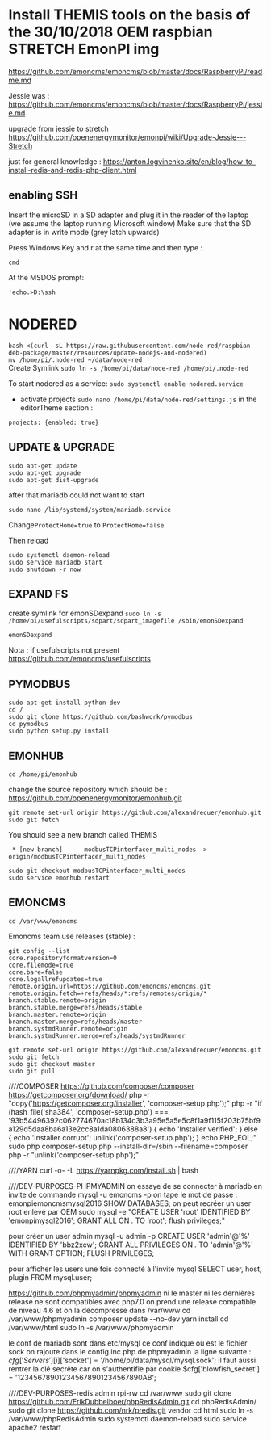 # Install THEMIS tools on the basis of the 30/10/2018 OEM raspbian STRETCH EmonPI img

https://github.com/emoncms/emoncms/blob/master/docs/RaspberryPi/readme.md

Jessie was : https://github.com/emoncms/emoncms/blob/master/docs/RaspberryPi/jessie.md

upgrade from jessie to stretch https://github.com/openenergymonitor/emonpi/wiki/Upgrade-Jessie---Stretch

just for general knowledge : https://anton.logvinenko.site/en/blog/how-to-install-redis-and-redis-php-client.html

## enabling SSH
Insert the microSD in a SD adapter and plug it in the reader of the laptop (we assume the laptop running Microsoft window)
Make sure that the SD adapter is in write mode (grey latch upwards)

Press Windows Key and r at the same time and then type :
```
cmd
```
At the MSDOS prompt:
```
'echo.>D:\ssh
```

# NODERED
``
bash <(curl -sL https://raw.githubusercontent.com/node-red/raspbian-deb-package/master/resources/update-nodejs-and-nodered)
``
<br>
``
mv /home/pi/.node-red ~/data/node-red
``
<br>Create Symlink
``
sudo ln -s /home/pi/data/node-red /home/pi/.node-red
``

To start nodered as a service:
``sudo systemctl enable nodered.service``


- activate projects ``sudo nano /home/pi/data/node-red/settings.js`` in the editorTheme section :
```
projects: {enabled: true}
```



## UPDATE & UPGRADE
```
sudo apt-get update
sudo apt-get upgrade
sudo apt-get dist-upgrade
```
after that mariadb could not want to start
```
sudo nano /lib/systemd/system/mariadb.service
```
Change``ProtectHome=true`` to ``ProtectHome=false``

Then reload
```
sudo systemctl daemon-reload
sudo service mariadb start
sudo shutdown -r now
```

## EXPAND FS
create symlink for emonSDexpand
``sudo ln -s /home/pi/usefulscripts/sdpart/sdpart_imagefile /sbin/emonSDexpand``
```
emonSDexpand
```
Nota : if usefulscripts not present 
https://github.com/emoncms/usefulscripts

## PYMODBUS
```
sudo apt-get install python-dev
cd /
sudo git clone https://github.com/bashwork/pymodbus
cd pymodbus
sudo python setup.py install
```
## EMONHUB
```
cd /home/pi/emonhub
```
change the source repository which should be : https://github.com/openenergymonitor/emonhub.git
```
git remote set-url origin https://github.com/alexandrecuer/emonhub.git
sudo git fetch
```
You should see a new branch called THEMIS
```
 * [new branch]      modbusTCPinterfacer_multi_nodes -> origin/modbusTCPinterfacer_multi_nodes
```
```
sudo git checkout modbusTCPinterfacer_multi_nodes
sudo service emonhub restart
```
## EMONCMS
```
cd /var/www/emoncms
```

Emoncms team use releases (stable) :
```
git config --list
core.repositoryformatversion=0
core.filemode=true
core.bare=false
core.logallrefupdates=true
remote.origin.url=https://github.com/emoncms/emoncms.git
remote.origin.fetch=+refs/heads/*:refs/remotes/origin/*
branch.stable.remote=origin
branch.stable.merge=refs/heads/stable
branch.master.remote=origin
branch.master.merge=refs/heads/master
branch.systmdRunner.remote=origin
branch.systmdRunner.merge=refs/heads/systmdRunner
```
```
git remote set-url origin https://github.com/alexandrecuer/emoncms.git
sudo git fetch
sudo git checkout master
sudo git pull
```

////COMPOSER
https://github.com/composer/composer
https://getcomposer.org/download/
php -r "copy('https://getcomposer.org/installer', 'composer-setup.php');"
php -r "if (hash_file('sha384', 'composer-setup.php') === '93b54496392c062774670ac18b134c3b3a95e5a5e5c8f1a9f115f203b75bf9a129d5daa8ba6a13e2cc8a1da0806388a8') { echo 'Installer verified'; } else { echo 'Installer corrupt'; unlink('composer-setup.php'); } echo PHP_EOL;"
sudo php composer-setup.php --install-dir=/sbin --filename=composer
php -r "unlink('composer-setup.php');"

////YARN
curl -o- -L https://yarnpkg.com/install.sh | bash

////DEV-PURPOSES-PHPMYADMIN
on essaye de se connecter à mariadb en invite de commande
mysql -u emoncms -p
on tape le mot de passe : emonpiemoncmsmysql2016 
SHOW DATABASES;
on peut recréer un user root enlevé par OEM 
sudo mysql -e "CREATE USER 'root' IDENTIFIED BY 'emonpimysql2016'; GRANT ALL ON *.* TO 'root'; flush privileges;"

pour créer un user admin
mysql -u admin -p
CREATE USER 'admin'@'%' IDENTIFIED BY 'bbz2xcw';
GRANT ALL PRIVILEGES ON *.* TO 'admin'@'%' WITH GRANT OPTION;
FLUSH PRIVILEGES;

pour afficher les users une fois connecté à l'invite mysql
SELECT user, host, plugin FROM mysql.user;

https://github.com/phpmyadmin/phpmyadmin
ni le master ni les dernières release ne sont compatibles avec php7.0
on prend une release compatible de niveau 4.6 et on la décompresse dans /var/www
cd /var/www/phpmyadmin
composer update --no-dev
yarn install
cd /var/www/html
sudo ln -s /var/www/phpmyadmin

le conf de mariadb sont dans etc/mysql
ce conf indique où est le fichier sock
on rajoute dans le config.inc.php de phpmyadmin la ligne suivante :
$cfg['Servers'][$i]['socket'] = '/home/pi/data/mysql/mysql.sock';
il faut aussi rentrer la clé secrête car on s'authentifie par cookie
$cfg['blowfish_secret'] = '123456789012345678901234567890AB';


////DEV-PURPOSES-redis admin
rpi-rw
cd /var/www
sudo git clone https://github.com/ErikDubbelboer/phpRedisAdmin.git
cd phpRedisAdmin/
sudo git clone https://github.com/nrk/predis.git vendor
cd html
sudo ln -s /var/www/phpRedisAdmin
sudo systemctl daemon-reload
sudo service apache2 restart
